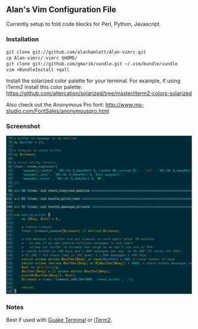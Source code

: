 ## Alan's Vim Configuration File
Currently setup to fold code blocks for Perl, Python, Javascript.

### Installation

    git clone git://github.com/alanhamlett/Alan-vimrc.git
    cp Alan-vimrc/.vimrc $HOME/
    git clone git://github.com/gmarik/vundle.git ~/.vim/bundle/vundle
    vim +BundleInstall +qall

Install the solarized color palette for your terminal.
For example, if using iTerm2 install this color palette:
https://github.com/altercation/solarized/tree/master/iterm2-colors-solarized

Also check out the Anonymous Pro font:
http://www.ms-studio.com/FontSales/anonymouspro.html

### Screenshot

![screenshot1](https://github.com/alanhamlett/Alan-vimrc/raw/master/images/screenshot1.png)

### Notes

Best if used with [Guake Terminal](http://guake.org/) or [iTerm2](http://www.iterm2.com/#/section/home).
